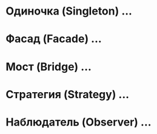 # Одиночка (Singleton) ...
# Фасад (Facade) ...
# Мост (Bridge) ...
# Стратегия (Strategy) ...
# Наблюдатель (Observer) ...